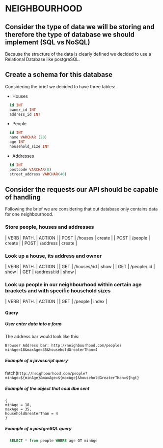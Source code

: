 # NEIGHBOURHOOD

## Consider the type of data we will be storing and therefore the type of database we should implement (SQL vs NoSQL)

Because the structure of the data is clearly defined we decided to use a Relational Database like postgreSQL.

## Create a schema for this database

Considering the brief we decided to have three tables:

- Houses

```sql
  id INT
  owner_id INT
  address_id INT
```
- People

```sql
  id INT
  name VARCHAR (20)
  age INT
  household_size INT
```

- Addresses

```sql
  id INT
  postcode VARCHAR(8)
  street_address VARCHAR(40)
```

## Consider the requests our API should be capable of handling

Following the brief we are considering that out database only contains data for one neighbourhood.

### Store people, houses and addresses


| VERB        | PATH.     | ACTION    |
| POST        | /houses   | create    |
| POST        | /people   | create    |
| POST        | /address  | create    |



### Look up a house, its address and owner


| VERB           | PATH.         | ACTION   |
| GET            | /houses/:id   |  show    |
| GET            | /people/:id   |  show    |
| GET            | /address/:id  |  show    |



### Look up people in our neighbourhood within certain age brackets and with specific household sizes



| VERB           | PATH.         | ACTION    |
| GET            | /people       |  index    |

#### Query

##### User enter data into a form
The address bar would look like this:

`Browser Address bar: http://neighbourhood.com/people?minAge=18&maxAge=35&householdGreaterThan=4`

##### Example of a javascript query 
fetch(`http://neighbourhood.com/people?minAge=${minAge}&maxAge=${maxAge}&householdGreaterThan=${hgt}`

##### Example of the object that coul dbe sent

```
{
minAge = 18,
maxAge = 35,
householdGreaterThan = 4
}
```

##### Example of a postgreSQL query

```sql
  SELECT * from people WHERE age GT minAge
```




